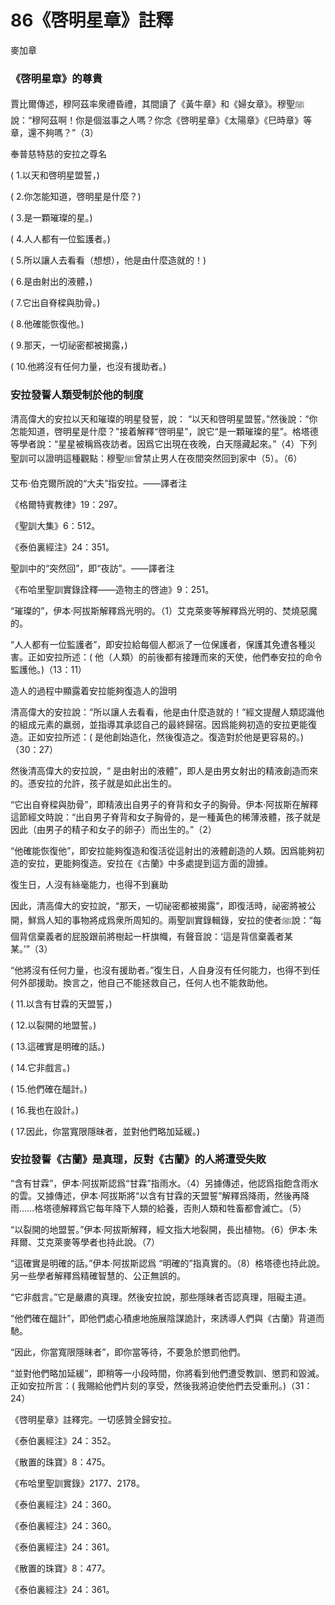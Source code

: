 # 86《啓明星章》註釋

麥加章

### 《啓明星章》的尊貴

賈比爾傳述，穆阿茲率衆禮昏禮，其間讀了《黃牛章》和《婦女章》。穆聖ﷺ說：“穆阿茲啊！你是個滋事之人嗎？你念《啓明星章》《太陽章》《巳時章》等章，還不夠嗎？”（3）

奉普慈特慈的安拉之尊名

( 1.以天和啓明星盟誓，)

( 2.你怎能知道，啓明星是什麼？)

( 3.是一顆璀璨的星。)

( 4.人人都有一位監護者。)

( 5.所以讓人去看看（想想），他是由什麼造就的！)

( 6.是由射出的液體，) 

( 7.它出自脊樑與肋骨。) 

( 8.他確能恢復他。)

( 9.那天，一切祕密都被揭露，)

( 10.他將沒有任何力量，也沒有援助者。)

### 安拉發誓人類受制於他的制度

清高偉大的安拉以天和璀璨的明星發誓，說： “以天和啓明星盟誓。”然後說：“你怎能知道，啓明星是什麼？”接着解釋“啓明星”，說它“是一顆璀璨的星”。格塔德等學者說：“星星被稱爲夜訪者。因爲它出現在夜晚，白天隱藏起來。”（4）下列聖訓可以證明這種觀點：穆聖ﷺ曾禁止男人在夜間突然回到家中（5）。（6）

艾布·伯克爾所說的“大夫”指安拉。——譯者注

《格爾特賓教律》19：297。

《聖訓大集》6：512。

《泰伯裏經注》24：351。

聖訓中的“突然回”，即“夜訪”。——譯者注

《布哈里聖訓實錄詮釋——造物主的啓迪》9：251。

“璀璨的”，伊本·阿拔斯解釋爲光明的。（1）艾克萊麥等解釋爲光明的、焚燒惡魔的。

“人人都有一位監護者”，即安拉給每個人都派了一位保護者，保護其免遭各種災害。正如安拉所述：( 他（人類）的前後都有接踵而來的天使，他們奉安拉的命令監護他。)（13：11）

造人的過程中顯露着安拉能夠復造人的證明

清高偉大的安拉說：“所以讓人去看看，他是由什麼造就的！”經文提醒人類認識他的組成元素的羸弱，並指導其承認自己的最終歸宿。因爲能夠初造的安拉更能復造。正如安拉所述：( 是他創始造化，然後復造之。復造對於他是更容易的。)（30：27）

然後清高偉大的安拉說，“ 是由射出的液體”，即人是由男女射出的精液創造而來的。憑安拉的允許，孩子就是如此出生的。

“它出自脊樑與肋骨”，即精液出自男子的脊背和女子的胸骨。伊本·阿拔斯在解釋這節經文時說：“出自男子脊背和女子胸骨的，是一種黃色的稀薄液體，孩子就是因此（由男子的精子和女子的卵子）而出生的。”（2）

“他確能恢復他”，即安拉能夠復造和復活從這射出的液體創造的人類。因爲能夠初造的安拉，更能夠復造。安拉在《古蘭》中多處提到這方面的證據。

復生日，人沒有絲毫能力，也得不到襄助

因此，清高偉大的安拉說，“那天，一切祕密都被揭露”，即復活時，祕密將被公開，鮮爲人知的事物將成爲衆所周知的。兩聖訓實錄輯錄，安拉的使者ﷺ說：“每個背信棄義者的屁股跟前將樹起一杆旗幟，有聲音說：‘這是背信棄義者某某。’”（3）

“他將沒有任何力量，也沒有援助者。”復生日，人自身沒有任何能力，也得不到任何外部援助。換言之，他自己不能拯救自己，任何人也不能救助他。

( 11.以含有甘霖的天盟誓，) 

( 12.以裂開的地盟誓。)

( 13.這確實是明確的話。)

( 14.它非戲言。)

( 15.他們確在醞計。) 

( 16.我也在設計。)

( 17.因此，你當寬限隱昧者，並對他們略加延緩。)

### 安拉發誓《古蘭》是真理，反對《古蘭》的人將遭受失敗

“含有甘霖”，伊本·阿拔斯認爲“甘霖”指雨水。（4）另據傳述，他認爲指飽含雨水的雲。又據傳述，伊本·阿拔斯將“以含有甘霖的天盟誓”解釋爲降雨，然後再降雨……格塔德解釋爲它每年降下人類的給養，否則人類和牲畜都會滅亡。（5）

“以裂開的地盟誓。”伊本·阿拔斯解釋，經文指大地裂開，長出植物。（6）伊本·朱拜爾、艾克萊麥等學者也持此說。（7）

“這確實是明確的話。”伊本·阿拔斯認爲 “明確的”指真實的。（8）格塔德也持此說。另一些學者解釋爲精確智慧的、公正無誤的。

“它非戲言。”它是嚴肅的真理。然後安拉說，那些隱昧者否認真理，阻礙主道。

“他們確在醞計”，即他們處心積慮地施展陰謀詭計，來誘導人們與《古蘭》背道而馳。

“因此，你當寬限隱昧者”，即你當等待，不要急於懲罰他們。

“並對他們略加延緩”，即稍等一小段時間，你將看到他們遭受教訓、懲罰和毀滅。正如安拉所言：( 我賜給他們片刻的享受，然後我將迫使他們去受重刑。)（31：24）

《啓明星章》註釋完。一切感贊全歸安拉。


《泰伯裏經注》24：352。

《散置的珠寶》8：475。

《布哈里聖訓實錄》2177、2178。

《泰伯裏經注》24：360。

《泰伯裏經注》24：360。

《泰伯裏經注》24：361。

《散置的珠寶》8：477。

《泰伯裏經注》24：361。
